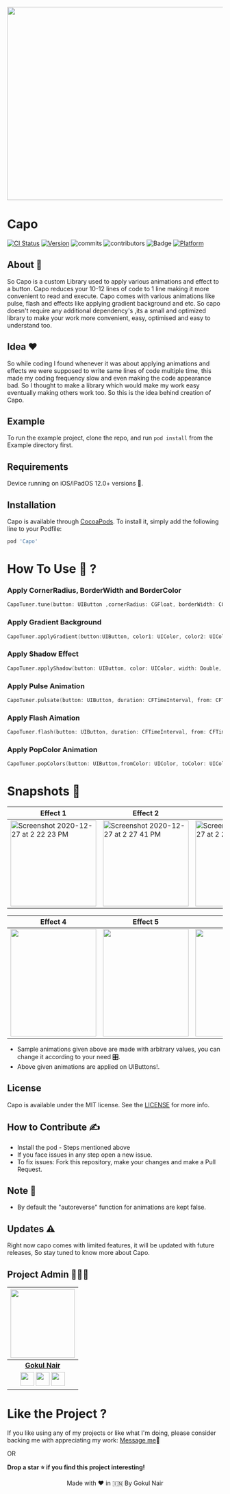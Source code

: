 
<p align="center">
<img src = "https://user-images.githubusercontent.com/56252259/103150031-c6722280-4795-11eb-83f1-7edfc7ccdcb3.png" width = 800, height = 450>
</p>

# Capo

[![CI Status](https://img.shields.io/travis/gokulnair2001/Capo.svg?style=flat)](https://travis-ci.org/gokulnair2001/Capo)
[![Version](https://img.shields.io/cocoapods/v/Capo.svg?style=flat)](https://cocoapods.org/pods/Capo)
![commits](https://img.shields.io/github/commits-since/CapoFrame/Capo/1.2.3/master)
![contributors](https://img.shields.io/github/contributors/CapoFrame/Capo)
![Badge](https://img.shields.io/badge/License-MIT-yellow) 
[![Platform](https://img.shields.io/cocoapods/p/Capo.svg?style=flat)](https://cocoapods.org/pods/Capo)

## About 📒
So Capo is a custom Library used to apply various animations and effect to a button. Capo reduces your 10-12 lines of code to 1 line making it more convenient to read and execute. Capo comes with various animations like pulse, flash and effects like applying gradient background and etc. So capo doesn't require any additional dependency's ,its a small and optimized library to make your work more convenient, easy, optimised and easy to understand too.

## Idea ❤️
So while coding I found whenever it was about applying animations and effects we were supposed to write same lines of code multiple time, this made my coding frequency slow and even making the code appearance bad. So I thought to make a library which would make my work easy eventually making others work too. So this is the idea behind creation of Capo.

## Example

To run the example project, clone the repo, and run `pod install` from the Example directory first.

## Requirements 

Device running on iOS/iPadOS 12.0+ versions 📱.

## Installation

Capo is available through [CocoaPods](https://cocoapods.org). To install
it, simply add the following line to your Podfile:

```ruby
pod 'Capo'
```
# How To Use 📁 ?

### Apply CornerRadius, BorderWidth and BorderColor

```swift
CapoTuner.tune(button: UIButton ,cornerRadius: CGFloat, borderWidth: CGFloat, borderColor: UIColor )
```

### Apply Gradient Background

```swift
CapoTuner.applyGradient(button:UIButton, color1: UIColor, color2: UIColor, cornerRadius: CGFloat) 
```
### Apply Shadow Effect 

```swift
CapoTuner.applyShadow(button: UIButton, color: UIColor, width: Double, height: Double, Radius: CGFloat, opacity: Float)
```

### Apply Pulse Animation

```swift
CapoTuner.pulsate(button: UIButton, duration: CFTimeInterval, from: CFTimeInterval, to: CFTimeInterval, autoReverse: Bool = false, repeatCount: Float = 0,velocity: CGFloat, damping: CGFloat)
```

### Apply Flash Aimation

```swift
CapoTuner.flash(button: UIButton, duration: CFTimeInterval, from: CFTimeInterval, to: CFTimeInterval, autoReverse: Bool = false, repeatCount: Float = 0)
```
### Apply PopColor Animation

```swift
CapoTuner.popColors(button: UIButton,fromColor: UIColor, toColor: UIColor, cornerRadius:CGFloat = 0,duration: CFTimeInterval, autoReverse: Bool = false, repeatCount: Float = 0)
```
# Snapshots 🌉

 Effect 1 | Effect 2| Effect 3|
--- | --- | ---
<img width="200" alt="Screenshot 2020-12-27 at 2 22 23 PM" src="https://user-images.githubusercontent.com/56252259/103167406-fe8a6b80-4850-11eb-9f0a-5778625e3707.png"> | <img width="200" alt="Screenshot 2020-12-27 at 2 27 41 PM" src="https://user-images.githubusercontent.com/56252259/103167409-021df280-4851-11eb-95d4-a6c3218726b1.png"> | <img width="200" alt="Screenshot 2020-12-27 at 2 27 41 PM" src="https://user-images.githubusercontent.com/56252259/103194838-d1989000-4906-11eb-8120-c6017463e66e.png">  |


 Effect 4| Effect 5| Effect 6|
 --- | --- | ---
<img src = "https://user-images.githubusercontent.com/56252259/103167532-ce8f9800-4851-11eb-99a0-46e383dac184.gif" width = 200, height = 250>  | <img src = "https://user-images.githubusercontent.com/56252259/103167537-d3ece280-4851-11eb-8e7c-c860a9b83ec5.gif" width = 200, height = 250> | <img src = "https://user-images.githubusercontent.com/56252259/103167539-d5b6a600-4851-11eb-897b-422982da75a9.gif" width = 200, height = 250> |

* Sample animations given above are made with arbitrary values, you can change it according to your need 🎛.
* Above given animations are applied on UIButtons!.

## License

Capo is available under the MIT license. See the [LICENSE](https://github.com/gokulnair2001/Capo/blob/master/LICENSE) for more info.

## How to Contribute ✍️ 

* Install the pod - Steps mentioned above
* If you face issues in any step open a new issue.
* To fix issues: Fork this repository, make your changes and make a Pull Request. 

## Note 🔴
* By default the "autoreverse" function for animations are kept false.

## Updates ⚠️
Right now capo comes with limited features, it will be updated with future releases, So stay tuned to know more about Capo.

## Project Admin 👨🏻‍💻

|                                                                                         <a href="https://gokulnair2001.wixsite.com/mysite"><img src="https://user-images.githubusercontent.com/56252259/115108478-482ccc80-9f8e-11eb-94a0-430db46a432f.png" width=150px height=160px /></a>                                                                                         |
| :------------------------------------------------------------------------------------------------------------------------------------------------------------------------------------------------------------------------------------------------------------------------------------------------------------------------------------------: |
|                                                                                                                                        **[Gokul Nair](https://www.linkedin.com/in/gokul-r-nair/)**                                                                                                                                        |
| <a href="https://www.instagram.com/_gokul_r_nair_/"><img src="https://user-images.githubusercontent.com/56252259/114969025-24d22680-9e95-11eb-848d-b20e73269c4c.png" width="32px" height="32px"></a> <a href="https://twitter.com/GokulNair2303"><img src="https://user-images.githubusercontent.com/56252259/114967867-d6bc2380-9e92-11eb-8f89-c437f39a45de.png" width="32px" height="32px"></a>  <a href="https://www.linkedin.com/in/gokul-r-nair/"><img src="https://user-images.githubusercontent.com/56252259/114967871-d7ed5080-9e92-11eb-8781-cd7cf9bb52db.png" width="32px" height="32px"></a> |

# Like the Project ?
If you like using any of my projects or like what I'm doing, please consider backing me with appreciating my work: [Message me](https://www.linkedin.com/in/gokul-r-nair/)🥰
<!--
[<img width="200" alt="BMC logo+wordmark - Black" src="https://cdn.buymeacoffee.com/buttons/v2/default-red.png">](https://www.buymeacoffee.com/gokulnair)
-->
OR

**Drop a star ⭐ if you find this project interesting!**

<p align="center" width="100%">
   Made with ❤️ in 🇮🇳 By Gokul Nair   
</p>

